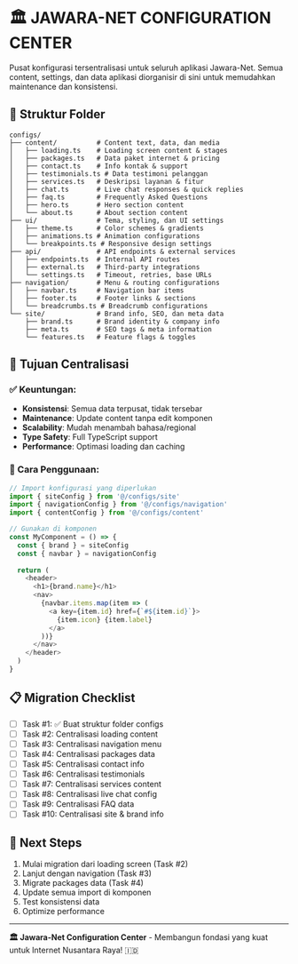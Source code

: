 # 🏛️ JAWARA-NET CONFIGURATION CENTER

Pusat konfigurasi tersentralisasi untuk seluruh aplikasi Jawara-Net. Semua content, settings, dan data aplikasi diorganisir di sini untuk memudahkan maintenance dan konsistensi.

## 📁 Struktur Folder

```
configs/
├── content/          # Content text, data, dan media
│   ├── loading.ts    # Loading screen content & stages
│   ├── packages.ts   # Data paket internet & pricing
│   ├── contact.ts    # Info kontak & support
│   ├── testimonials.ts # Data testimoni pelanggan
│   ├── services.ts   # Deskripsi layanan & fitur
│   ├── chat.ts       # Live chat responses & quick replies
│   ├── faq.ts        # Frequently Asked Questions
│   ├── hero.ts       # Hero section content
│   └── about.ts      # About section content
├── ui/               # Tema, styling, dan UI settings
│   ├── theme.ts      # Color schemes & gradients
│   ├── animations.ts # Animation configurations
│   └── breakpoints.ts # Responsive design settings
├── api/              # API endpoints & external services
│   ├── endpoints.ts  # Internal API routes
│   ├── external.ts   # Third-party integrations
│   └── settings.ts   # Timeout, retries, base URLs
├── navigation/       # Menu & routing configurations
│   ├── navbar.ts     # Navigation bar items
│   ├── footer.ts     # Footer links & sections
│   └── breadcrumbs.ts # Breadcrumb configurations
└── site/             # Brand info, SEO, dan meta data
    ├── brand.ts      # Brand identity & company info
    ├── meta.ts       # SEO tags & meta information
    └── features.ts   # Feature flags & toggles
```

## 🎯 Tujuan Centralisasi

### ✅ Keuntungan:
- **Konsistensi**: Semua data terpusat, tidak tersebar
- **Maintenance**: Update content tanpa edit komponen
- **Scalability**: Mudah menambah bahasa/regional
- **Type Safety**: Full TypeScript support
- **Performance**: Optimasi loading dan caching

### 🔧 Cara Penggunaan:

```typescript
// Import konfigurasi yang diperlukan
import { siteConfig } from '@/configs/site'
import { navigationConfig } from '@/configs/navigation'
import { contentConfig } from '@/configs/content'

// Gunakan di komponen
const MyComponent = () => {
  const { brand } = siteConfig
  const { navbar } = navigationConfig
  
  return (
    <header>
      <h1>{brand.name}</h1>
      <nav>
        {navbar.items.map(item => (
          <a key={item.id} href={`#${item.id}`}>
            {item.icon} {item.label}
          </a>
        ))}
      </nav>
    </header>
  )
}
```

## 📋 Migration Checklist

- [ ] Task #1: ✅ Buat struktur folder configs
- [ ] Task #2: Centralisasi loading content
- [ ] Task #3: Centralisasi navigation menu
- [ ] Task #4: Centralisasi packages data
- [ ] Task #5: Centralisasi contact info
- [ ] Task #6: Centralisasi testimonials
- [ ] Task #7: Centralisasi services content
- [ ] Task #8: Centralisasi live chat config
- [ ] Task #9: Centralisasi FAQ data
- [ ] Task #10: Centralisasi site & brand info

## 🚀 Next Steps

1. Mulai migration dari loading screen (Task #2)
2. Lanjut dengan navigation (Task #3) 
3. Migrate packages data (Task #4)
4. Update semua import di komponen
5. Test konsistensi data
6. Optimize performance

---

**🏛️ Jawara-Net Configuration Center** - Membangun fondasi yang kuat untuk Internet Nusantara Raya! 🇮🇩
